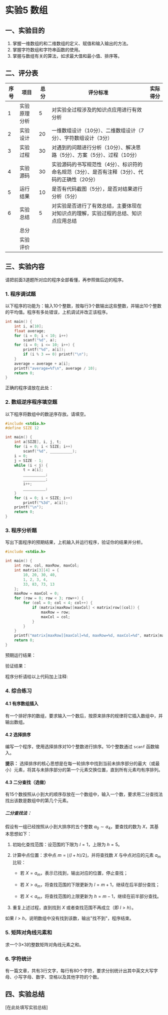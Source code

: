 # 实验5 数组

## 一、实验目的

1. 掌握一维数组的和二维数组的定义、赋值和输入输出的方法。
2. 掌握字符数组和字符串函数的使用。
3. 掌握与数组有关的算法，如求最大值和最小值、排序等。

## 二、评分表

| 序号 | 项目 | 总分 | 评分标准 | 实际得分 |
|------|------|------|----------|-----------|
| 1 | 实验原理分析 | 5 | 对实验全过程涉及的知识点应用进行有效分析 | |
| 2 | 实验设计 | 20 | 一维数组设计（10分）、二维数组设计（7分）、字符数组设计（3分） | |
| 3 | 实验过程 | 30 | 对遇到的问题进行分析（10分）、解决思路（5分）、方案（5分）、过程（10分） | |
| 4 | 实验源码 | 30 | 实验源码的书写规范性（4分）、标识符的命名规范（3分）、是否有注释（3分）、代码的正确性（20分） | |
| 5 | 运行结果 | 10 | 是否有代码截图（5分），是否对结果进行分析（5分） | |
| 6 | 实验总结 | 5 | 对实验是否进行了有效总结，主要体现在对知识点的理解，实验过程的总结、知识点应用总结 | |
| | 总分 | | | |
| | 实验评价 | | | |

## 三、实验内容

请把前面3道题所对应的程序全部看懂，再参照做后边的程序。

### 1. 程序调试题

以下程序的功能为：输入10个整数，按每行3个数输出这些整数，并输出10个整数的平均值。程序有多处错误，上机调试并改正该程序。

```c
int main() {
    int i, a[10];
    float average;
    for (i = 0; i < 10; i++)
        scanf("%d", a);
    for (i = 0; i <= 10; i++) {
        printf("%d", a[i]);
        if (i % 3 == 0) printf("\n");
    }
    average = average + a[i];
    printf("average=%f\n", average / 10);
    return 0;
}
```

正确的程序请放在此处：

### 2. 数组逆序程序填空题

以下程序将数组中的数逆序存放。请填空。

```c
#include <stdio.h>
#define SIZE 12

int main() {
    int a[SIZE], i, j, t;
    for (i = 0; i < SIZE; i++)
        scanf("%d", __________);
    i = 0;
    j = SIZE - 1;
    while (i < j) {
        t = a[i];
        __________;
        __________;
        i++;
        __________;
    }
    for (i = 0; i < SIZE; i++)
        printf("%3d", a[i]);
    printf("\n");
    return 0;
}
```

### 3. 程序分析题

写出下面程序的预期结果，上机输入并运行程序，验证你的结果并分析。

```c
#include <stdio.h>

int main() {
    int row, col, maxRow, maxCol;
    int matrix[3][4] = {
        10, 20, 30, 40,
        1, 2, 3, 4,
        33, 83, 73, 13
    };
    maxRow = maxCol = 0;
    for (row = 0; row < 3; row++) {
        for (col = 0; col < 4; col++) {
            if (matrix[maxRow][maxCol] < matrix[row][col]) {
                maxRow = row;
                maxCol = col;
            }
        }
    }
    printf("matrix[maxRow][maxCol]=%d, maxRow=%d, maxCol=%d", matrix[maxRow][maxCol], maxRow, maxCol);
    return 0;
}
```

预期运行结果：

验证结果：

程序分析请给以上代码加上注释:

### 4. 综合练习

#### 4.1 有序数组插入
有一个排好序的数组，要求输入一个数后，按原来排序的规律将它插入数组中，并输出数组。

#### 4.2 选择排序

编写一个程序，使用选择排序对10个整数进行排序。10个整数通过 `scanf` 函数输入。  

**提示：** 选择排序的核心思想是在每一轮排序中找到当前未排序部分的最大（或最小）元素，将其与未排序部分的第一个元素交换位置，直到所有元素均有序排列。

#### 4.3 二分查找（选做）

有15个数按照从小到大的顺序存放在一个数组中，输入一个数，要求用二分查找法找出该数是数组中的第几个元素。

##### 二分查找法：

假设有一组已经按照从小到大排序的五个整数 $a_0 \sim a_4$，要查找的数为 $X$，其基本思想如下：

1. 初始化查找范围：设范围的下限为 $l = 1$，上限为 $h = 5$。

2. 计算中点位置：求中点 $m = \lfloor (l + h) / 2 \rfloor$，并将查找数 $X$ 与中点对应的元素 $a_m$ 比较：

   - 若 $X = a_m$，表示已找到，输出对应的位置，停止查找；

   - 若 $X > a_m$，将查找范围的下限更新为 $l = m + 1$，继续在后半部分查找；

   - 若 $X < a_m$，将查找范围的上限更新为 $h = m - 1$，继续在前半部分查找。

3. 重复上述过程，直到找到 $X$ 或者查找范围不再成立（即 $l > h$）。

如果 $l > h$，说明数组中没有找到该数，输出"找不到"，程序结束。

### 5. 矩阵对角线元素和
求一个3×3的整数矩阵对角线元素之和。

### 6. 字符统计
有一篇文章，共有3行文字，每行有80个字符，要求分别统计出其中英文大写字母、小写字母、数字、空格以及其他字符的个数。

## 四、实验总结

[在此处填写实验总结]